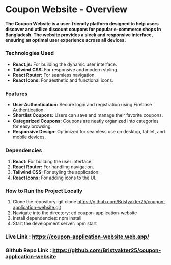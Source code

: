 # Coupon Website - Overview
#### The Coupon Website is a user-friendly platform designed to help users discover and utilize discount coupons for popular e-commerce shops in Bangladesh. The website provides a sleek and responsive interface, ensuring an optimal user experience across all devices.

### Technologies Used
 - **React.js:** For building the dynamic user interface.
 - **Tailwind CSS:** For responsive and modern styling.
 - **React Router:** For seamless navigation.
 - **React Icons:** For aesthetic and functional icons.

### Features
 - **User Authentication:** Secure login and registration using Firebase Authentication.
 - **Shortlist Coupons:** Users can save and manage their favorite coupons.
 - **Categorized Coupons:** Coupons are neatly organized into categories for easy browsing.
 - **Responsive Design:** Optimized for seamless use on desktop, tablet, and mobile devices.

### Dependencies
   1. **React:** For building the user interface.
   2. **React Router:** For handling navigation.
   3. **Tailwind CSS:** For styling the application.
   4. **React Icons:** For adding icons to the UI.

### How to Run the Project Locally
  1. Clone the repository: git clone https://github.com/Bristyakter25/coupon-application-website.git
  2. Navigate into the directory: cd coupon-application-website
  3. Install dependencies: npm install
  4. Start the development server: npm start

### Live Link : https://coupon-application-website.web.app/
### Github Repo Link : https://github.com/Bristyakter25/coupon-application-website


